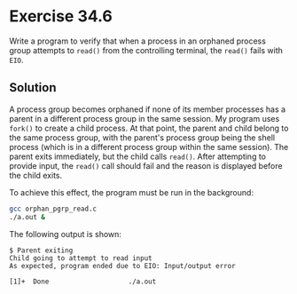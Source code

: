 # Exercise 34.6

Write a program to verify that when a process in an orphaned process group attempts to `read()`
from the controlling terminal, the `read()` fails with `EIO`.

## Solution

A process group becomes orphaned if none of its member processes has a parent in a different
process group in the same session. My program uses `fork()` to create a child process. At
that point, the parent and child belong to the same process group, with the parent's process
group being the shell process (which is in a different process group within the same session).
The parent exits immediately, but the child calls `read()`. After attempting to
provide input, the `read()` call should fail and the reason is displayed before the child exits.

To achieve this effect, the program must be run in the background:

```bash
gcc orphan_pgrp_read.c
./a.out &
```

The following output is shown:

```
$ Parent exiting
Child going to attempt to read input
As expected, program ended due to EIO: Input/output error

[1]+  Done                    ./a.out
```
